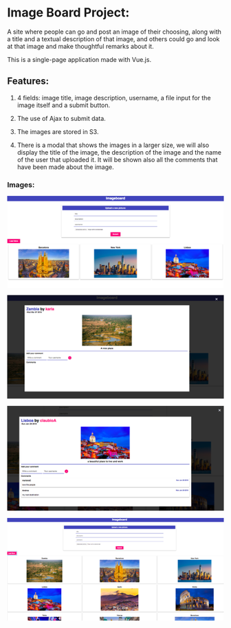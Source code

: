 # Image Board Project:

A site where people can go and post an image of their choosing, along with a title and a textual description of that image,
and others could go and look at that image and make thoughtful remarks about it.

This is a single-page application made with Vue.js.

## Features:

1. 4 fields: image title, image description, username, a file input for the image itself and a submit button.

2. The use of Ajax to submit data.

3. The images are stored in S3.

4. There is a modal that shows the images in a larger size, we will also display the title of the image, the description of the image and the
name of the user that uploaded it. It will be shown also all the comments that have been made about the image.


### Images:

<p align="center"><img src="screenshots/home.png"></p>

<p align="center"><img src="screenshots/newimage.png"></p>

<p align="center"><img src="screenshots/comments.png"></p>

<p align="center"><img src="screenshots/bigpic.png"></p>
